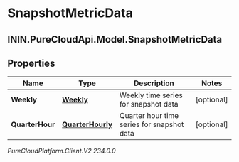# SnapshotMetricData

## ININ.PureCloudApi.Model.SnapshotMetricData

## Properties

|Name | Type | Description | Notes|
|------------ | ------------- | ------------- | -------------|
| **Weekly** | [**Weekly**](Weekly) | Weekly time series for snapshot data | [optional] |
| **QuarterHour** | [**QuarterHourly**](QuarterHourly) | Quarter hour time series for snapshot data | [optional] |



_PureCloudPlatform.Client.V2 234.0.0_

